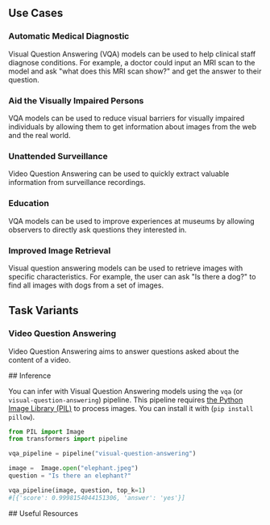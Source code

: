 ## Use Cases

### Automatic Medical Diagnostic
Visual Question Answering (VQA) models can be used to help clinical staff diagnose conditions. For example, a doctor could input an MRI scan to the model and ask "what does this MRI scan show?" and get the answer to their question. 

###  Aid the Visually Impaired Persons
VQA models can be used to reduce visual barriers for visually impaired individuals by allowing them to get information about images from the web and the real world.

### Unattended Surveillance
Video Question Answering can be used to quickly extract valuable information from surveillance recordings. 

### Education
VQA models can be used to improve experiences at museums by allowing observers to directly ask questions they interested in.

### Improved Image Retrieval
Visual question answering models can be used to retrieve images with specific characteristics. For example, the user can ask "Is there a dog?" to find all images with dogs from a set of images.

## Task Variants 

### Video Question Answering
Video Question Answering aims to answer questions asked about the content of a video.

## Inference

You can infer with Visual Question Answering models using the `vqa` (or `visual-question-answering`) pipeline. This pipeline requires [the Python Image Library (PIL)](https://pillow.readthedocs.io/en/stable/) to process images. You can install it with (`pip install pillow`).

```python
from PIL import Image
from transformers import pipeline

vqa_pipeline = pipeline("visual-question-answering")

image =  Image.open("elephant.jpeg")
question = "Is there an elephant?"

vqa_pipeline(image, question, top_k=1)
#[{'score': 0.9998154044151306, 'answer': 'yes'}]
```

## Useful Resources



